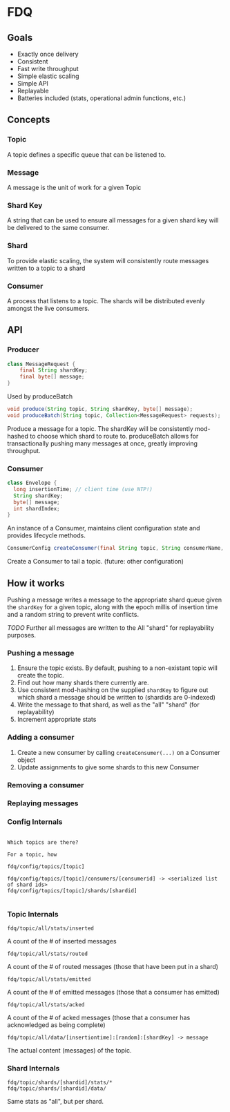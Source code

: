 # FDQ

## Goals

* Exactly once delivery
* Consistent
* Fast write throughput
* Simple elastic scaling
* Simple API
* Replayable
* Batteries included (stats, operational admin functions, etc.)

## Concepts

### Topic

A topic defines a specific queue that can be listened to.

### Message

A message is the unit of work for a given Topic

### Shard Key

A string that can be used to ensure all messages for a given shard key will be delivered to the same consumer.

### Shard

To provide elastic scaling, the system will consistently route messages written to a topic to a shard

### Consumer

A process that listens to a topic. The shards will be distributed evenly amongst the live consumers.

## API

### Producer

```java
class MessageRequest {
    final String shardKey;
    final byte[] message;
}
```
Used by produceBatch

```java
void produce(String topic, String shardKey, byte[] message);
void produceBatch(String topic, Collection<MessageRequest> requests);
```

Produce a message for a topic. The shardKey will be consistently mod-hashed to choose which shard to route to. produceBatch allows for transactionally pushing many messages at once, greatly improving throughput.


### Consumer

```java
class Envelope {
  long insertionTime; // client time (use NTP!)
  String shardKey;
  byte[] message;
  int shardIndex;
}
```

An instance of a Consumer, maintains client configuration state and provides lifecycle methods.

```java
ConsumerConfig createConsumer(final String topic, String consumerName, java.util.function.Consumer<Envelope> consumer);
```

Create a Consumer to tail a topic. (future: other configuration)

## How it works

Pushing a message writes a message to the appropriate shard queue given the `shardKey` for a given topic, along with the epoch millis of insertion time and a random string to prevent write conflicts.

*TODO* Further all messages are written to the All "shard" for replayability purposes.

### Pushing a message

1. Ensure the topic exists. By default, pushing to a non-existant topic will create the topic.
1. Find out how many shards there currently are.
1. Use consistent mod-hashing on the supplied `shardKey` to figure out which shard a message should be written to (shardids are 0-indexed)
1. Write the message to that shard, as well as the "all" "shard" (for replayability)
1. Increment appropriate stats

### Adding a consumer

1. Create a new consumer by calling `createConsumer(...)` on a Consumer object
1. Update assignments to give some shards to this new Consumer

### Removing a consumer

### Replaying messages

### Config Internals

```

Which topics are there?

For a topic, how

fdq/config/topics/[topic]

fdq/config/topics/[topic]/consumers/[consumerid] -> <serialized list of shard ids>
fdq/config/topics/[topic]/shards/[shardid]


```

### Topic Internals

```
fdq/topic/all/stats/inserted
```
A count of the # of inserted messages

```
fdq/topic/all/stats/routed
```
A count of the # of routed messages (those that have been put in a shard)

```
fdq/topic/all/stats/emitted
```
A count of the # of emitted messages (those that a consumer has emitted)

```
fdq/topic/all/stats/acked
```
A count of the # of acked messages (those that a consumer has acknowledged as being complete)

```
fdq/topic/all/data/[insertiontime]:[random]:[shardKey] -> message
```
The actual content (messages) of the topic.


### Shard Internals

```
fdq/topic/shards/[shardid]/stats/*
fdq/topic/shards/[shardid]/data/
```

Same stats as "all", but per shard.

